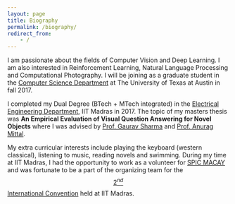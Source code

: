 ```yaml
---
layout: page
title: Biography
permalink: /biography/
redirect_from: 
    - /
---
```


I am passionate about the fields of Computer Vision and Deep Learning. I am
also interested in Reinforcement Learning, Natural Language Processing and
Computational Photography. I will be joining as a graduate student in the 
[Computer Science Department](https://www.cs.utexas.edu/) at The  University of Texas at Austin in fall 2017.
 
I completed my Dual Degree (BTech + MTech integrated) in the [Electrical
 Engineering Department](http://www.ee.iitm.ac.in/), IIT Madras in 2017. The topic
of my masters thesis was **An Empirical Evaluation of Visual Question 
Answering for Novel Objects** where I was advised by [Prof. Gaurav Sharma](http://www.grvsharma.com/research.html) and [Prof. Anurag Mittal](http://www.cse.iitm.ac.in/~amittal/).

My extra curricular interests include playing the keyboard (western
 classical), listening to music, reading novels and swimming. During my
time at IIT Madras, I had the opportunity to work as a volunteer for
[SPIC MACAY](http://spicmacay.com/) and was fortunate to be a part of the
organizing team for the [$$2^{nd}$$ International Convention](http://spicmacay.com/intcon/2014) held at IIT Madras.

